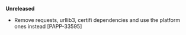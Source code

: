 **Unreleased**
* Remove requests, urllib3, certifi dependencies and use the platform ones instead [PAPP-33595]
